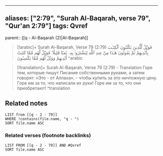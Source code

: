 
---
aliases: ["2:79", "Surah Al-Baqarah, verse 79", "Qur'an 2:79"]
tags: Qvref
---

parent:: [[q - Al-Baqarah (2)|Al-Baqarah]]

> [!arabic]+ Surah Al-Baqarah, Verse 79 (2:79)
> <span class="quran-arabic">فَوَيْلٌ لِّلَّذِينَ يَكْتُبُونَ ٱلْكِتَـٰبَ بِأَيْدِيهِمْ ثُمَّ يَقُولُونَ هَـٰذَا مِنْ عِندِ ٱللَّهِ لِيَشْتَرُوا۟ بِهِۦ ثَمَنًا قَلِيلًا ۖ فَوَيْلٌ لَّهُم مِّمَّا كَتَبَتْ أَيْدِيهِمْ وَوَيْلٌ لَّهُم مِّمَّا يَكْسِبُونَ</span>
^arabic

> [!translation]+ Surah Al-Baqarah, Verse 79 (2:79) - Translation
> Горе тем, которые пишут Писание собственными руками, а затем говорят: «Это - от Аллаха», - чтобы купить за это ничтожную цену. Горе им за то, что написали их руки! Горе им за то, что они приобретают!
^translation



## Related notes
```dataview
LIST from [[q - 2 - 79]]
WHERE !contains(file.name, "q - ")
SORT file.name ASC
```

### Related verses (footnote backlinks)
```dataview
LIST FROM [[q - 2 - 79]] AND #Qvref
SORT file.name ASC
```

